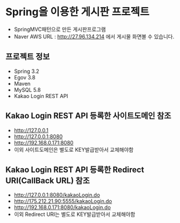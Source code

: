 # Spring을 이용한 게시판 프로젝트
+ SpringMVC패턴으로 만든 게시판프로그램
+ Naver AWS URL : http://27.96.134.214 에서 게시물 화면볼 수 있습니다.

## 프로젝트 정보
+ Spring 3.2
+ Egov 3.8
+ Maven 
+ MySQL 5.8
+ Kakao Login REST API

## Kakao Login REST API 등록한 사이트도메인 참조
+ http://127.0.0.1
+ http://127.0.0.1:8080
+ http://192.168.0.171:8080
+ 이외 사이트도메인은 별도로 KEY발급받아서 교체해야함

## Kakao Login REST API 등록한 Redirect URI(CallBack URL) 참조
+ http://127.0.0.1:8080/kakaoLogin.do
+ http://175.212.21.90:5555/kakaoLogin.do
+ http://192.168.0.171:8080/kakaoLogin.do
+ 이외 Redirect URI는 별도로 KEY발급받아서 교체해야함
